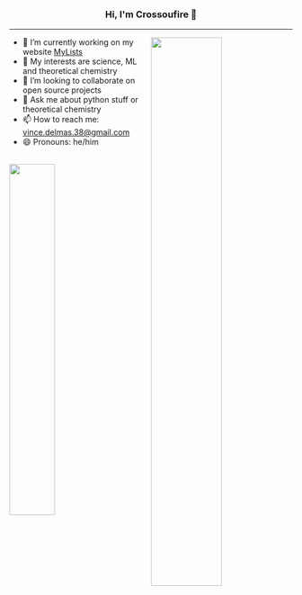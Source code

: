 <h3 align="center"> Hi, I'm Crossoufire 👋 </h3>

---
<img align="right" src="https://github-readme-stats-phi-umber.vercel.app/api?username=crossoufire&show_icons=true&hide_border=true&theme=radical&include_all_commits=true&hide_title=true&count_private=true" width="50%">

- 🔭 I’m currently working on my website [MyLists](https://github.com/crossoufire/MyLists)
- 🌱 My interests are science, ML and theoretical chemistry
- 👯 I’m looking to collaborate on open source projects
- 💬 Ask me about python stuff or theoretical chemistry
- 📫 How to reach me: vince.delmas.38@gmail.com
- 😄 Pronouns: he/him

<br>
<img align="left" src="https://github-readme-stats-phi-umber.vercel.app/api/top-langs/?username=crossoufire&theme=radical&hide_border=true&size_weight=0.5&count_weight=0.5&count_private=true&langs_count=8&layout=compact" width="40%">
